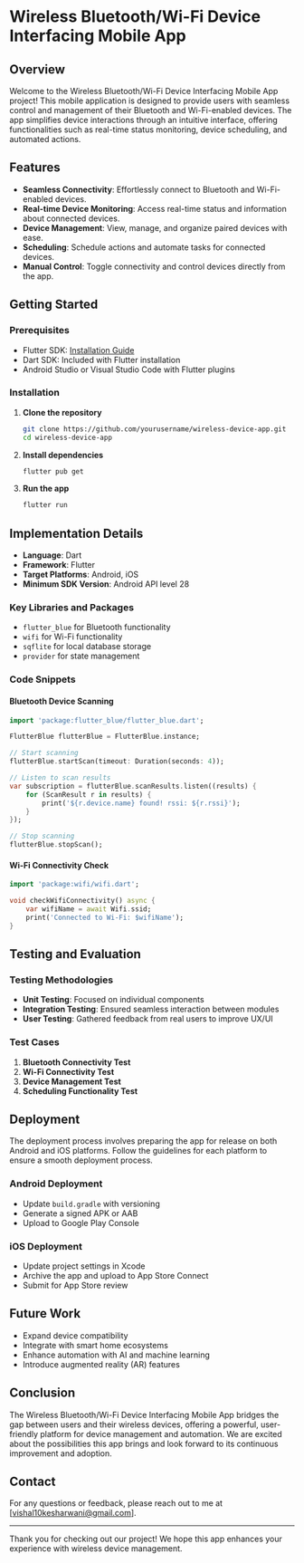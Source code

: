 
# Wireless Bluetooth/Wi-Fi Device Interfacing Mobile App

## Overview

Welcome to the Wireless Bluetooth/Wi-Fi Device Interfacing Mobile App project! This mobile application is designed to provide users with seamless control and management of their Bluetooth and Wi-Fi-enabled devices. The app simplifies device interactions through an intuitive interface, offering functionalities such as real-time status monitoring, device scheduling, and automated actions.

## Features

- **Seamless Connectivity**: Effortlessly connect to Bluetooth and Wi-Fi-enabled devices.
- **Real-time Device Monitoring**: Access real-time status and information about connected devices.
- **Device Management**: View, manage, and organize paired devices with ease.
- **Scheduling**: Schedule actions and automate tasks for connected devices.
- **Manual Control**: Toggle connectivity and control devices directly from the app.

## Getting Started

### Prerequisites

- Flutter SDK: [Installation Guide](https://flutter.dev/docs/get-started/install)
- Dart SDK: Included with Flutter installation
- Android Studio or Visual Studio Code with Flutter plugins

### Installation

1. **Clone the repository**
   ```bash
   git clone https://github.com/yourusername/wireless-device-app.git
   cd wireless-device-app
   ```

2. **Install dependencies**
   ```bash
   flutter pub get
   ```

3. **Run the app**
   ```bash
   flutter run
   ```

## Implementation Details

- **Language**: Dart
- **Framework**: Flutter
- **Target Platforms**: Android, iOS
- **Minimum SDK Version**: Android API level 28

### Key Libraries and Packages

- `flutter_blue` for Bluetooth functionality
- `wifi` for Wi-Fi functionality
- `sqflite` for local database storage
- `provider` for state management

### Code Snippets

#### Bluetooth Device Scanning
```dart
import 'package:flutter_blue/flutter_blue.dart';

FlutterBlue flutterBlue = FlutterBlue.instance;

// Start scanning
flutterBlue.startScan(timeout: Duration(seconds: 4));

// Listen to scan results
var subscription = flutterBlue.scanResults.listen((results) {
    for (ScanResult r in results) {
        print('${r.device.name} found! rssi: ${r.rssi}');
    }
});

// Stop scanning
flutterBlue.stopScan();
```

#### Wi-Fi Connectivity Check
```dart
import 'package:wifi/wifi.dart';

void checkWifiConnectivity() async {
    var wifiName = await Wifi.ssid;
    print('Connected to Wi-Fi: $wifiName');
}
```

## Testing and Evaluation

### Testing Methodologies

- **Unit Testing**: Focused on individual components
- **Integration Testing**: Ensured seamless interaction between modules
- **User Testing**: Gathered feedback from real users to improve UX/UI

### Test Cases

1. **Bluetooth Connectivity Test**
2. **Wi-Fi Connectivity Test**
3. **Device Management Test**
4. **Scheduling Functionality Test**

## Deployment

The deployment process involves preparing the app for release on both Android and iOS platforms. Follow the guidelines for each platform to ensure a smooth deployment process.

### Android Deployment

- Update `build.gradle` with versioning
- Generate a signed APK or AAB
- Upload to Google Play Console

### iOS Deployment

- Update project settings in Xcode
- Archive the app and upload to App Store Connect
- Submit for App Store review

## Future Work

- Expand device compatibility
- Integrate with smart home ecosystems
- Enhance automation with AI and machine learning
- Introduce augmented reality (AR) features

## Conclusion

The Wireless Bluetooth/Wi-Fi Device Interfacing Mobile App bridges the gap between users and their wireless devices, offering a powerful, user-friendly platform for device management and automation. We are excited about the possibilities this app brings and look forward to its continuous improvement and adoption.

## Contact

For any questions or feedback, please reach out to me at [vishal10kesharwani@gmail.com].

---

Thank you for checking out our project! We hope this app enhances your experience with wireless device management.
